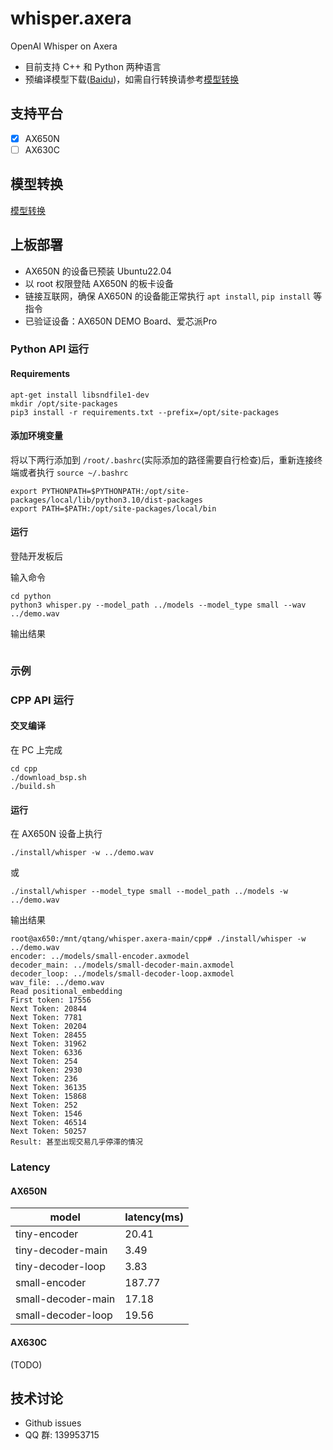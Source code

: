 # whisper.axera

OpenAI Whisper on Axera

- 目前支持 C++ 和 Python 两种语言
- 预编译模型下载([Baidu](https://pan.baidu.com/s/1tOHVMZCin0A68T5HmKRJyg?pwd=axyz))，如需自行转换请参考[模型转换](/model_convert/README.md)

## 支持平台

- [x] AX650N
- [ ] AX630C

## 模型转换

[模型转换](./model_convert/README.md)

## 上板部署

- AX650N 的设备已预装 Ubuntu22.04
- 以 root 权限登陆 AX650N 的板卡设备
- 链接互联网，确保 AX650N 的设备能正常执行 `apt install`, `pip install` 等指令
- 已验证设备：AX650N DEMO Board、爱芯派Pro

### Python API 运行

#### Requirements

```
apt-get install libsndfile1-dev
mkdir /opt/site-packages
pip3 install -r requirements.txt --prefix=/opt/site-packages
``` 

#### 添加环境变量

将以下两行添加到 `/root/.bashrc`(实际添加的路径需要自行检查)后，重新连接终端或者执行 `source ~/.bashrc`

```
export PYTHONPATH=$PYTHONPATH:/opt/site-packages/local/lib/python3.10/dist-packages  
export PATH=$PATH:/opt/site-packages/local/bin
``` 

#### 运行

登陆开发板后

输入命令

```
cd python  
python3 whisper.py --model_path ../models --model_type small --wav ../demo.wav
```  

输出结果

```

```

### 示例

### CPP API 运行

#### 交叉编译

在 PC 上完成

```
cd cpp
./download_bsp.sh
./build.sh
```

#### 运行

在 AX650N 设备上执行

```
./install/whisper -w ../demo.wav
```

或  

```
./install/whisper --model_type small --model_path ../models -w ../demo.wav
```

输出结果

```
root@ax650:/mnt/qtang/whisper.axera-main/cpp# ./install/whisper -w ../demo.wav
encoder: ../models/small-encoder.axmodel
decoder_main: ../models/small-decoder-main.axmodel
decoder_loop: ../models/small-decoder-loop.axmodel
wav_file: ../demo.wav
Read positional_embedding
First token: 17556
Next Token: 20844
Next Token: 7781
Next Token: 20204
Next Token: 28455
Next Token: 31962
Next Token: 6336
Next Token: 254
Next Token: 2930
Next Token: 236
Next Token: 36135
Next Token: 15868
Next Token: 252
Next Token: 1546
Next Token: 46514
Next Token: 50257
Result: 甚至出现交易几乎停滞的情况
```

### Latency

#### AX650N

| model | latency(ms) |
|---|---|
|tiny-encoder|20.41|
|tiny-decoder-main|3.49|
|tiny-decoder-loop|3.83|
|small-encoder|187.77|
|small-decoder-main|17.18|
|small-decoder-loop|19.56|

#### AX630C

(TODO)

## 技术讨论

- Github issues
- QQ 群: 139953715
